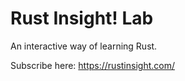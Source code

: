 # Rust Insight! Lab

An interactive way of learning Rust.

Subscribe here: https://rustinsight.com/
